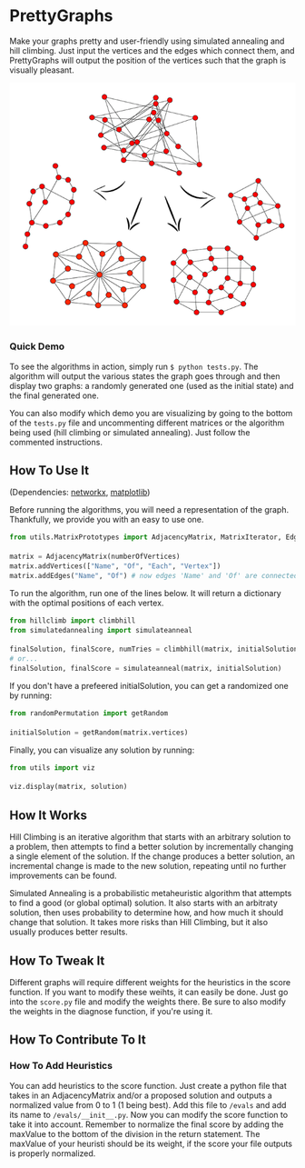 # PrettyGraphs

Make your graphs pretty and user-friendly using simulated annealing and hill climbing. Just input the vertices and the edges which connect them, and PrettyGraphs will output the position of the vertices such that the graph is visually pleasant.

![](scrnsht.png)

### Quick Demo
To see the algorithms in action, simply run `$ python tests.py`. The algorithm will output the various states the graph goes through and then display two graphs: a randomly generated one (used as the initial state) and the final generated one.

You can also modify which demo you are visualizing by going to the bottom of the `tests.py` file and uncommenting different matrices or the algorithm being used (hill climbing or simulated annealing). Just follow the commented instructions.

How To Use It
-------------
(Dependencies: [networkx](https://networkx.github.io/), [matplotlib](http://matplotlib.org/))

Before running the algorithms, you will need a representation of the graph. Thankfully, we provide you with an easy to use one.
```python
from utils.MatrixPrototypes import AdjacencyMatrix, MatrixIterator, EdgeIterator

matrix = AdjacencyMatrix(numberOfVertices)
matrix.addVertices(["Name", "Of", "Each", "Vertex"])
matrix.addEdges("Name", "Of") # now edges 'Name' and 'Of' are connected.
```

To run the algorithm, run one of the lines below. It will return a dictionary with the optimal positions of each vertex.
```python
from hillclimb import climbhill
from simulatedannealing import simulateanneal

finalSolution, finalScore, numTries = climbhill(matrix, initialSolution)
# or...
finalSolution, finalScore = simulateanneal(matrix, initialSolution)
```
If you don't have a prefeered initialSolution, you can get a randomized one by running:
```python
from randomPermutation import getRandom

initialSolution = getRandom(matrix.vertices)
```

Finally, you can visualize any solution by running:
```python
from utils import viz

viz.display(matrix, solution)
```

How It Works
------------
Hill Climbing is an iterative algorithm that starts with an arbitrary solution to a problem, then attempts to find a better solution by incrementally changing a single element of the solution. If the change produces a better solution, an incremental change is made to the new solution, repeating until no further improvements can be found.

Simulated Annealing is a probabilistic metaheuristic algorithm that attempts to find a good (or global optimal) solution. It also starts with an arbitraty solution, then uses probability to determine how, and how much it should change that solution. It takes more risks than Hill Climbing, but it also usually produces better results.

How To Tweak It
---------------
Different graphs will require different weights for the heuristics in the score function. If you want to modify these weihts, it can easily be done. Just go into the `score.py` file and modify the weights there. Be sure to also modify the weights in the diagnose function, if you're using it.

How To Contribute To It
-----------------------
### How To Add Heuristics
You can add heuristics to the score function. Just create a python file that takes in an AdjacencyMatrix and/or a proposed solution and outputs a normalized value from 0 to 1 (1 being best). Add this file to `/evals` and add its name to `/evals/__init__.py`. Now you can modify the score function to take it into account. Remember to normalize the final score by adding the maxValue to the bottom of the division in the return statement. The maxValue of your heuristi should be its weight, if the score your file outputs is properly normalized.

